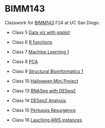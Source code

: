 # BIMM143 
Classwork for [BIMM143](https://bioboot.github.io/bimm143_F24/) F24 at UC San Diego. 

- Class 5 [Data viz with ggplot](https://github.com/samsonleung03/bimm143/blob/main/class05/class05.md)

- Class 6 [R functions](https://github.com/samsonleung03/bimm143/blob/main/class06/class06.1.pdf)

- Class 7 [Machine Learning 1](https://github.com/samsonleung03/bimm143/blob/main/Class07/Lab07.pdf)

- Class 8 [PCA](https://github.com/samsonleung03/bimm143/blob/main/class08/class08.pdf)

- Class 9 [Structural Bioinformatics 1](https://github.com/samsonleung03/bimm143/blob/main/Class09/Class09.pdf)

- Class 10 [Halloween Mini Project](https://github.com/samsonleung03/bimm143/blob/main/Class%2010/class10.pdf)

- Class 13 [RNASeq with DESeq2](https://github.com/samsonleung03/bimm143/blob/main/Class13/class13.pdf)

- Class 14 [DESeq2 Analysis](https://github.com/samsonleung03/bimm143/blob/main/Class%2014/Class-14.pdf)

- Class 15 [Pertussis Resurgence ](https://github.com/samsonleung03/bimm143/blob/main/Class%2015/class-15.pdf)

- Class 16 [Lauching AWS instances](https://github.com/samsonleung03/bimm143/blob/main/class16/class-16.pdf)
